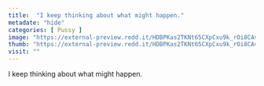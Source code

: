 ```yaml
---
title:  "I keep thinking about what might happen."
metadate: "hide"
categories: [ Pussy ]
image: "https://external-preview.redd.it/HDBPKas2TKNt65CXpCxu9k_rOi8CAvRGpwhZ6xKZ48g.jpg?auto=webp&s=7089c2b660e762edaa07c3d1e815f2ceacbefca4"
thumb: "https://external-preview.redd.it/HDBPKas2TKNt65CXpCxu9k_rOi8CAvRGpwhZ6xKZ48g.jpg?width=1080&crop=smart&auto=webp&s=afa84c59de5e073d1807f54a72677b187ddeed0f"
visit: ""
---
```

I keep thinking about what might happen.
